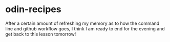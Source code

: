 # odin-recipes

After a certain amount of refreshing my memory as to how the command line and github workflow goes, I think I am ready to end for the evening and get back to this lesson tomorrow!
